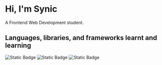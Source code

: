 # Hi, I'm Synic

A Frontend Web Development student.

## Languages, libraries, and frameworks learnt and learning

![Static Badge](https://img.shields.io/badge/HTML-CSS-blue?style=flat&labelColor=red&link=https%3A%2F%2Fcoursera.org%2Fshare%2F3dbf75c851f2deebb64bab8879175467) ![Static Badge](https://img.shields.io/badge/JavaScript-yellow?style=flat&link=https%3A%2F%2Fcoursera.org%2Fshare%2F1cf84da6773193a5641e6644a9c46c5b) ![Static Badge](https://img.shields.io/badge/React-blue?style=flat&link=https%3A%2F%2Fcoursera.org%2Fshare%2F5548f2e9c9dfdc9ac94ab97afcd38b7e)